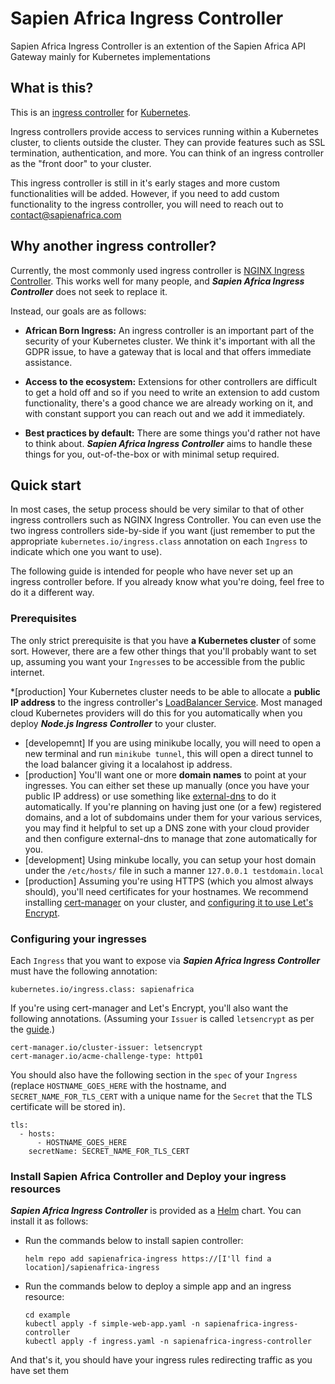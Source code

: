 # Sapien Africa Ingress Controller
Sapien Africa Ingress Controller is an extention of the Sapien Africa API Gateway  mainly for Kubernetes implementations

## What is this?

This is an [ingress controller](https://kubernetes.io/docs/concepts/services-networking/ingress-controllers/) for [Kubernetes](https://kubernetes.io/).

Ingress controllers provide access to services running within a Kubernetes cluster, to clients outside the cluster. They can provide features such as SSL termination, authentication, and more. You can think of an ingress controller as the "front door" to your cluster.

This ingress controller is still in it's early stages and more custom functionalities will be added. However, if you need to add custom functionality to the ingress controller, you will need to reach out to [contact@sapienafrica.com](https://sapienafrica.com)

## Why another ingress controller?

Currently, the most commonly used ingress controller is [NGINX Ingress Controller](https://kubernetes.github.io/ingress-nginx/). This works well for many people, and _**Sapien Africa Ingress Controller**_ does not seek to replace it.

Instead, our goals are as follows:

* **African Born Ingress:** An ingress controller is an important part of the security of your Kubernetes cluster. We think it's important with all the GDPR issue, to have a gateway that is local and that offers immediate assistance.

* **Access to the ecosystem:** Extensions for other controllers are difficult to get a hold off and so if you need to write an extension to add custom functionality, there's a good chance we are already working on it, and with constant support you can reach out and we add it immediately.

* **Best practices by default:** There are some things you'd rather not have to think about. _**Sapien Africa Ingress Controller**_ aims to handle these things for you, out-of-the-box or with minimal setup required.

## Quick start

In most cases, the setup process should be very similar to that of other ingress controllers such as NGINX Ingress Controller. You can even use the two ingress controllers side-by-side if you want (just remember to put the appropriate `kubernetes.io/ingress.class` annotation on each `Ingress` to indicate which one you want to use).

The following guide is intended for people who have never set up an ingress controller before. If you already know what you're doing, feel free to do it a different way.

### Prerequisites

The only strict prerequisite is that you have **a Kubernetes cluster** of some sort. However, there are a few other things that you'll probably want to set up, assuming you want your `Ingress`es to be accessible from the public internet.

*[production] Your Kubernetes cluster needs to be able to allocate a **public IP address** to the ingress controller's [LoadBalancer Service](https://kubernetes.io/docs/concepts/services-networking/service/#loadbalancer). Most managed cloud Kubernetes providers will do this for you automatically when you deploy _**Node.js Ingress Controller**_ to your cluster.
* [developemnt] If you are using minikube locally, you will need to open a new terminal and run `minikube tunnel`, this will open a direct tunnel to the load balancer giving it a localahost ip address.
* [production] You'll want one or more **domain names** to point at your ingresses. You can either set these up manually (once you have your public IP address) or use something like [external-dns](https://github.com/kubernetes-sigs/external-dns) to do it automatically. If you're planning on having just one (or a few) registered domains, and a lot of subdomains under them for your various services, you may find it helpful to set up a DNS zone with your cloud provider and then configure external-dns to manage that zone automatically for you.
* [development] Using minkube locally, you can setup your host domain under the `/etc/hosts/` file in such a manner `127.0.0.1 testdomain.local`
* [production] Assuming you're using HTTPS (which you almost always should), you'll need certificates for your hostnames. We recommend installing [cert-manager](https://cert-manager.io/) on your cluster, and [configuring it to use Let's Encrypt](https://cert-manager.io/docs/configuration/acme/).

### Configuring your ingresses

Each `Ingress` that you want to expose via _**Sapien Africa Ingress Controller**_ must have the following annotation:

    kubernetes.io/ingress.class: sapienafrica

If you're using cert-manager and Let's Encrypt, you'll also want the following annotations. (Assuming your `Issuer` is called `letsencrypt` as per the [guide](https://cert-manager.io/docs/configuration/acme/).)

    cert-manager.io/cluster-issuer: letsencrypt
    cert-manager.io/acme-challenge-type: http01

You should also have the following section in the `spec` of your `Ingress` (replace `HOSTNAME_GOES_HERE` with the hostname, and `SECRET_NAME_FOR_TLS_CERT` with a unique name for the `Secret` that the TLS certificate will be stored in).

    tls:
      - hosts:
          - HOSTNAME_GOES_HERE
        secretName: SECRET_NAME_FOR_TLS_CERT

### Install Sapien Africa Controller and Deploy your ingress resources

_**Sapien Africa Ingress Controller**_ is provided as a [Helm](https://helm.sh/) chart. You can install it as follows:
* Run the commands below to install sapien controller:

     
      helm repo add sapienafrica-ingress https://[I'll find a location]/sapienafrica-ingress

      
      
* Run the commands below to deploy a simple app and an ingress resource:

      cd example
      kubectl apply -f simple-web-app.yaml -n sapienafrica-ingress-controller
      kubectl apply -f ingress.yaml -n sapienafrica-ingress-controller
      
 And that's it, you should have your ingress rules redirecting traffic as you have set them
